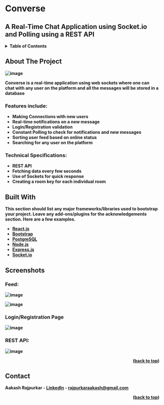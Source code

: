 # Converse

## A Real-Time Chat Application using Socket.io and Polling using a REST API

<!-- TABLE OF CONTENTS -->
<details>
  <summary><b>Table of Contents<b></summary>
  <ol>
    <li>
      <a href="#about-the-project">About The Project</a> 
     <li><a href="#built-with">Built With</a></li>
     <li>
       <a href="#screenshots">Screenshots</a>
     </li> 
    <li><a href="#contact">Contact</a></li>
  </ol>
</details>



<!-- ABOUT THE PROJECT -->
## About The Project

![image](https://user-images.githubusercontent.com/56834559/147091571-2f997c01-62b7-4793-af06-8da12d624636.png)


Converse is a real-time application using web sockets where one can chat 
with any user on the platform and all the messages will be stored in a 
database

### Features include:
* Making Connections with new users
* Real-time notifications on a new message
* Login/Registration validation
* Constant Polling to check for notifications and new messages
* Sorting user feed based on online status
* Searching for any user on the platform


### Technical Specifications:
* REST API
* Fetching data every few seconds
* Use of Sockets for quick response
* Creating a room key for each individual room


## Built With

This section should list any major frameworks/libraries used to bootstrap your project. Leave any add-ons/plugins for the acknowledgements section. Here are a few examples.

* [React.js](https://reactjs.org/)
* [Bootstrap](https://getbootstrap.com)
* [PostgreSQL](https://www.postgresql.org/)
* [Node.js](https://nodejs.org/en/)
* [Express.js](https://expressjs.com/)
* [Socket.io](https://socket.io/)


## Screenshots

### Feed: 

![image](https://user-images.githubusercontent.com/56834559/147091571-2f997c01-62b7-4793-af06-8da12d624636.png)

![image](https://user-images.githubusercontent.com/56834559/147091785-5edd972c-556f-4bde-8cde-9a49ae823dae.png)

### Login/Registration Page

![image](https://user-images.githubusercontent.com/56834559/147091866-829bac32-56be-4f98-a85b-f541027fb829.png)


### REST API:

![image](https://user-images.githubusercontent.com/56834559/147090646-4d30f117-adc5-47d7-92f3-cca7725dfbb1.png)





<p align="right">(<a href="#top">back to top</a>)</p>


## Contact

Aakash Rajpurkar - [LinkedIn](https://www.linkedin.com/in/aakash-rajpurkar-8759b0214/) - rajpurkaraakash@gmail.com

<p align="right">(<a href="#top">back to top</a>)</p>
